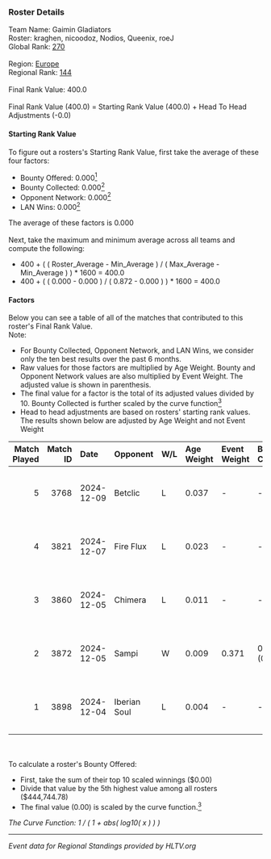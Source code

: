 ### Roster Details<br />
Team Name: Gaimin Gladiators<br />
Roster: kraghen, nicoodoz, Nodios, Queenix, roeJ<br />
Global Rank: [270](../../standings_global_2025_06_02.md)<br />
<br />
Region: [Europe]( ../../standings_europe_2025_06_02.md)<br />
Regional Rank: [144]( ../../standings_europe_2025_06_02.md)<br />
<br />
Final Rank Value:  400.0<br />
<br />
Final Rank Value (400.0) = Starting Rank Value (400.0) + Head To Head Adjustments (-0.0)<br />

#### Starting Rank Value<br />
To figure out a rosters's Starting Rank Value, first take the average of these four factors:<br />
- Bounty Offered: 0.000[<sup>1</sup>](#table2)
- Bounty Collected: 0.000[<sup>2</sup>](#table1)
- Opponent Network: 0.000[<sup>2</sup>](#table1)
- LAN Wins: 0.000[<sup>2</sup>](#table1)

The average of these factors is 0.000<br />
<br />
Next, take the maximum and minimum average across all teams and compute the following:<br />
- 400 + ( ( Roster_Average - Min_Average ) / ( Max_Average - Min_Average ) ) * 1600 = 400.0
- 400 + ( ( 0.000 - 0.000 ) / ( 0.872 - 0.000 ) ) * 1600 = 400.0


#### Factors<br />
Below you can see a table of all of the matches that contributed to this roster's Final Rank Value.<br />
Note:<br />

- For Bounty Collected, Opponent Network, and LAN Wins, we consider only the ten best results over the past 6 months.
- Raw values for those factors are multiplied by Age Weight. Bounty and Opponent Network values are also multiplied by Event Weight. The adjusted value is shown in parenthesis.
- The final value for a factor is the total of its adjusted values divided by 10. Bounty Collected is further scaled by the curve function[<sup>3</sup>](#curveFunction)
- Head to head adjustments are based on rosters' starting rank values. The results shown below are adjusted by Age Weight and not Event Weight
<span id="table1"></span><br />


| Match Played | Match ID | Date       | Opponent     | W/L | Age Weight | Event Weight | Bounty Collected | Opponent Network | LAN Wins  | H2H Adj. | Roster                                   |
| -: | -: | :- | :- | :- | :- | :- | :- | :- | :- | -: | :- |
|            5 |     3768 | 2024-12-09 | Betclic      | L   | 0.037      | -            | -                | -                | -         |    -0.03 | kraghen, nicoodoz, Nodios, Queenix, roeJ |
|            4 |     3821 | 2024-12-07 | Fire Flux    | L   | 0.023      | -            | -                | -                | -         |    -0.05 | kraghen, nicoodoz, Nodios, Queenix, roeJ |
|            3 |     3860 | 2024-12-05 | Chimera      | L   | 0.011      | -            | -                | -                | -         |    -0.07 | kraghen, nicoodoz, Nodios, Queenix, roeJ |
|            2 |     3872 | 2024-12-05 | Sampi        | W   | 0.009      | 0.371        | 0.000 (0.000)    | 0.000 (0.000)    | 0 (0.000) |     0.15 | kraghen, nicoodoz, Nodios, Queenix, roeJ |
|            1 |     3898 | 2024-12-04 | Iberian Soul | L   | 0.004      | -            | -                | -                | -         |    -0.01 | kraghen, nicoodoz, Nodios, Queenix, roeJ |

<br />
<span id="table2"></span><br />
To calculate a roster's Bounty Offered:<br />

- First, take the sum of their top 10 scaled winnings ($0.00)
- Divide that value by the 5th highest value among all rosters ($444,744.78)
- The final value (0.00) is scaled by the curve function.[<sup>3</sup>](#curveFunction)

<span id="curveFunction"></span>_The Curve Function: 1 / ( 1 + abs( log10( x ) ) )_<br />

---
_Event data for Regional Standings provided by HLTV.org_<br />
